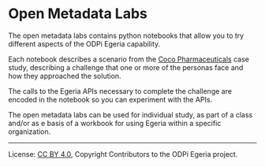 <!-- SPDX-License-Identifier: CC-BY-4.0 -->
<!-- Copyright Contributors to the ODPi Egeria project. -->


# Open Metadata Labs

The open metadata labs contains python notebooks
that allow you to try different aspects of the
ODPi Egeria capability.

Each notebook describes a scenario from the 
[Coco Pharmaceuticals](https://github.com/odpi/data-governance/tree/master/docs/coco-pharmaceuticals)
case study, describing
a challenge that one or more of the personas face and
how they approached the solution.

The calls to the Egeria APIs necessary
to complete the challenge are encoded in
the notebook so you can experiment with the
APIs.

The open metadata labs can be used for individual study,
as part of a class and/or as e basis of a workbook for
using Egeria within a specific organization.




----
License: [CC BY 4.0](https://creativecommons.org/licenses/by/4.0/),
Copyright Contributors to the ODPi Egeria project.